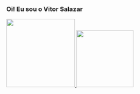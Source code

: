 ### Oi! Eu sou o Vitor Salazar

<div align="left">
  <a href="https://github.com/VitorSalazar">
  <img height="180em" src="https://github-readme-stats.vercel.app/api?username=VitorSalazar&show_icons=true&theme=github_dark&include_all_commits=true&count_private=true"/>
  <img height="150em" src="https://github-readme-stats.vercel.app/api/top-langs/?username=VitorSalazar&layout=compact&langs_count=7&theme=github_dark"/>
</div>
  

